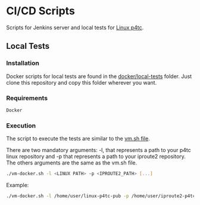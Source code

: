 # CI/CD Scripts

Scripts for Jenkins server and local tests for [Linux p4tc](https://github.com/p4tc-dev/linux-p4tc-pub).


## Local Tests
### Installation

Docker scripts for local tests are found in the [docker/local-tests](https://github.com/expertisesolutions/jamalcicd-scripts/tree/master/docker/local-tests) folder. Just clone this repository and copy this folder wherever you want.

### Requirements

```bash
Docker
```

### Execution

The script to execute the tests are similar to the [vm.sh file](https://github.com/p4tc-dev/linux-p4tc-pub/blob/master-next/tools/testing/selftests/tc-testing/vm.sh).

There are two mandatory arguments: -l, that represents a path to your p4tc linux repository and -p that represents a path to your iproute2 repository. The others arguments are the same as the vm.sh file.

```bash
./vm-docker.sh -l <LINUX PATH> -p <IPROUTE2_PATH> [...]
```

Example:

```bash
./vm-docker.sh -l /home/user/linux-p4tc-pub -p /home/user/iproute2-p4tc-pub -i /home/user/linux-p4tc-pub/arch/x86/boot/bzImage
```
